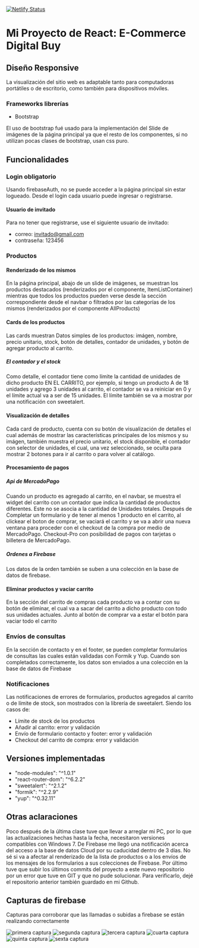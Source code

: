 [![Netlify Status](https://api.netlify.com/api/v1/badges/55c8ca85-f61e-426a-8d01-15d05870f708/deploy-status)](https://app.netlify.com/sites/mirkopesciodigitalbuy/deploys)


# Mi Proyecto de React: E-Commerce Digital Buy

## Diseño Responsive

La visualización del sitio web es adaptable tanto para computadoras portátiles o de escritorio, como también para dispositivos móviles.

### Frameworks librerías

* Bootstrap

El uso de bootstrap fué usado para la implementación del Slide de imágenes de la página principal ya que el
resto de los componentes, si no utilizan pocas clases de bootstrap, usan css puro.



## Funcionalidades

### Login obligatorio

Usando firebaseAuth, no se puede acceder a la página principal sin estar logueado. Desde el login cada usuario puede ingresar o registrarse.

#### Usuario de invitado

Para no tener que registrarse, use el siguiente usuario de invitado:

* correo: invitado@gmail.com
* contraseña: 123456




### Productos

#### Renderizado de los mismos

En la página principal, abajo de un slide de imágenes, se muestran los productos destacados (renderizados por el componente, ItemListContainer) mientras que todos los productos pueden verse desde la sección correspondiente desde el navbar o filtrados por las categorías de los mismos (renderizados por el componente AllProducts)


#### Cards de los productos

Las cards muestran Datos simples de los productos: imágen, nombre, precio unitario, stock, botón de detalles, contador de unidades, y botón de agregar producto al carrito.

##### El contador y el stock

Como detalle, el contador tiene como límite la cantidad de unidades de dicho producto EN EL CARRITO, por ejemplo, si tengo un producto A de 18 unidades y agrego 3 unidades al carrito, el contador se va a reiniciar en 0 y el límite actual va a ser de 15 unidades. El límite también se va a mostrar por una notificación con sweetalert.


#### Visualización de detalles

Cada card de producto, cuenta con su botón de visualización de detalles el cual además de mostrar las características principales de los mismos y su imágen, también muestra el precio unitario, el stock disponible, el contador con selector de unidades, el cual, una vez seleccionado, se oculta para mostrar 2 botones para ir al carrito o para volver al catálogo.



#### Procesamiento de pagos

##### Api de MercadoPago

Cuando un producto es agregado al carrito, en el navbar, se muestra el widget del carrito con un contador que indica la cantidad de productos diferentes. Este no se asocia a la cantidad de Unidades totales.
Después de Completar un formulario y de tener al menos 1 producto en el carrito, al clickear el boton de comprar, se vaciará el carrito y se va a abrir una nueva ventana para proceder con el checkout de la compra por medio de MercadoPago. Checkout-Pro con posibilidad de pagos con tarjetas o billetera de MercadoPago.

##### Ordenes a Firebase

Los datos de la orden también se suben a una colección en la base de datos de firebase.



#### Eliminar productos y vaciar carrito

En la sección del carrito de compras cada producto va a contar con su botón de eliminar, el cual va a sacar del carrito a dicho producto con todo sus unidades actuales.
Junto al botón de comprar va a estar el botón para vaciar todo el carrito




### Envíos de consultas

En la sección de contacto y en el footer, se pueden completar formularios de consultas las cuales están validadas con Formik y Yup. Cuando son completados correctamente, los datos son enviados a una colección en la base de datos de Firebase



### Notificaciones

Las notificaciones de errores de formularios, productos agregados al carrito o de límite de stock, son mostrados con la librería de sweetalert.
Siendo los casos de:

* Límite de stock de los productos
* Añadir al carrito: error y validación
* Envío de formulario contacto y footer: error y validación
* Checkout del carrito de compra: error y validación



## Versiones implementadas

* "node-modules": "^1.0.1"
* "react-router-dom": "^6.2.2"
* "sweetalert": "^2.1.2"
* "formik": "^2.2.9"
* "yup": "^0.32.11"



## Otras aclaraciones

Poco después de la última clase tuve que llevar a arreglar mi PC, por lo que las actualizaciones hechas hasta la fecha, necesitaron versiones compatibles con Windows 7.
De Firebase me llegó una notificación acerca del acceso a la base de datos Cloud por su caducidad dentro de 3 días. No sé si va a afectar al renderizado de la lista de productos o a los envíos de los mensajes de los formularios a sus colecciones de Firebase.
Por último tuve que subir los últimos commits del proyecto a este nuevo repositorio por un error que tuve en GIT y que no pude solucionar. Para verificarlo, dejé el repositorio anterior también guardado en mi Github.




## Capturas de firebase

Capturas para corroborar que las llamadas o subidas a firebase se están realizando correctamente

![primera captura](/firebase_capturas/firebase-captura-1.jpg)
![segunda captura](/firebase_capturas/firebase-captura-2.jpg)
![tercera captura](/firebase_capturas/firebase-captura-3.jpg)
![cuarta captura](/firebase_capturas/firebase-captura-4.jpg)
![quinta captura](/firebase_capturas/firebase-captura-5.jpg)
![sexta captura](/firebase_capturas/firebase-captura-6.jpg)
